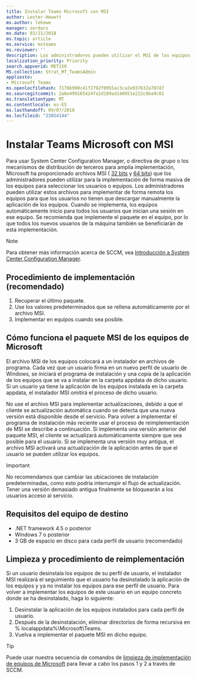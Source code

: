 ```yaml
---
title: Instalar Teams Microsoft con MSI
author: Lester-Hewett
ms.author: lehewe
manager: serdars
ms.date: 03/21/2018
ms.topic: article
ms.service: msteams
ms.reviewer: ''
description: Los administradores pueden utilizar el MSI de los equipos de forma masiva implementar Microsoft Teams para seleccionar usuarios o equipos.
localization_priority: Priority
search.appverid: MET150
MS.collection: Strat_MT_TeamsAdmin
appliesto:
- Microsoft Teams
ms.openlocfilehash: 7176b990c41f2792f0955ac3ca2e937632a707d7
ms.sourcegitcommit: 2a6e499165424fe2d189ad140951e222c8ba9c81
ms.translationtype: MT
ms.contentlocale: es-ES
ms.lasthandoff: 09/07/2018
ms.locfileid: "23854144"
---
```

<a name="install-microsoft-teams-using-msi"></a>Instalar Teams Microsoft con MSI
=================================

Para usar System Center Configuration Manager, o directiva de grupo o los mecanismos de distribución de terceros para amplia implementación, Microsoft ha proporcionado archivos MSI ( [32 bits](https://aka.ms/teams32bitmsi) y [64 bits](https://aka.ms/teams64bitmsi)) que los administradores pueden utilizar para la implementación de forma masiva de los equipos para seleccionar los usuarios o equipos. Los administradores pueden utilizar estos archivos para implementar de forma remota los equipos para que los usuarios no tienen que descargar manualmente la aplicación de los equipos. Cuando se implementa, los equipos automáticamente inicio para todos los usuarios que inician una sesión en ese equipo. Se recomienda que implemente el paquete en el equipo, por lo que todos los nuevos usuarios de la máquina también se beneficiarán de esta implementación. 
 
> [!Note] 
> Para obtener más información acerca de SCCM, vea [Introducción a System Center Configuration Manager](https://docs.microsoft.com/sccm/core/understand/introduction).

## <a name="deployment-procedure-recommended"></a>Procedimiento de implementación (recomendado)
1. Recuperar el último paquete.
2. Use los valores predeterminados que se rellena automáticamente por el archivo MSI.
3. Implementar en equipos cuando sea posible.

## <a name="how-the-microsoft-teams-msi-package-works"></a>Cómo funciona el paquete MSI de los equipos de Microsoft

El archivo MSI de los equipos colocará a un instalador en archivos de programa. Cada vez que un usuario firma en un nuevo perfil de usuario de Windows, se iniciará el programa de instalación y una copia de la aplicación de los equipos que se va a instalar en la carpeta appdata de dicho usuario. Si un usuario ya tiene la aplicación de los equipos instalada en la carpeta appdata, el instalador MSI omitirá el proceso de dicho usuario.

No use el archivo MSI para implementar actualizaciones, debido a que el cliente se actualización automática cuando se detecta que una nueva versión está disponible desde el servicio. Para volver a implementar el programa de instalación más reciente usar el proceso de reimplementación de MSI se describe a continuación. Si implementa una versión anterior del paquete MSI, el cliente se actualizará automáticamente siempre que sea posible para el usuario. Si se implementa una versión muy antigua, el archivo MSI activará una actualización de la aplicación antes de que el usuario se pueden utilizar los equipos. 

> [!Important] 
> No recomendamos que cambiar las ubicaciones de instalación predeterminadas, como esto podría interrumpir el flujo de actualización. Tener una versión demasiado antigua finalmente se bloquearán a los usuarios acceso al servicio. 


## <a name="target-computer-requirements"></a>Requisitos del equipo de destino

- .NET framework 4.5 o posterior
- Windows 7 o posterior
- 3 GB de espacio en disco para cada perfil de usuario (recomendado)

## <a name="clean-up-and-redeployment-procedure"></a>Limpieza y procedimiento de reimplementación
Si un usuario desinstala los equipos de su perfil de usuario, el instalador MSI realizará el seguimiento que el usuario ha desinstalado la aplicación de los equipos y ya no instalar los equipos para ese perfil de usuario. Para volver a implementar los equipos de este usuario en un equipo concreto donde se ha desinstalado, haga lo siguiente:

1. Desinstalar la aplicación de los equipos instalados para cada perfil de usuario. 
2. Después de la desinstalación, eliminar directorios de forma recursiva en % localappdata%\Microsoft\Teams\. 
3. Vuelva a implementar el paquete MSI en dicho equipo.

> [!TIP] 
> Puede usar nuestra secuencia de comandos de [limpieza de implementación de equipos de Microsoft](.\scripts\Powershell-script-teams-deployment-clean-up.md) para llevar a cabo los pasos 1 y 2 a través de SCCM.                              

